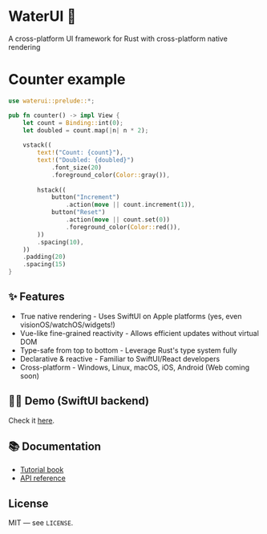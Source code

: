# WaterUI 🌊

A cross-platform UI framework for Rust with cross-platform native rendering

# Counter example

```rust
use waterui::prelude::*;

pub fn counter() -> impl View {
    let count = Binding::int(0);
    let doubled = count.map(|n| n * 2);
    
    vstack((
        text!("Count: {count}"),
        text!("Doubled: {doubled}")
            .font_size(20)
            .foreground_color(Color::gray()),
        
        hstack((
            button("Increment")
                .action(move || count.increment(1)),
            button("Reset")
                .action(move || count.set(0))
                .foreground_color(Color::red()),
        ))
        .spacing(10),
    ))
    .padding(20)
    .spacing(15)
}

```

## ✨ Features

- True native rendering - Uses SwiftUI on Apple platforms (yes, even visionOS/watchOS/widgets!)
- Vue-like fine-grained reactivity - Allows efficient updates without virtual DOM
- Type-safe from top to bottom - Leverage Rust's type system fully
- Declarative & reactive - Familiar to SwiftUI/React developers
- Cross-platform - Windows, Linux, macOS, iOS, Android (Web coming soon)

## 🧑‍🏫 Demo (SwiftUI backend)

Check it [here](./demo).

## 📚 Documentation
- [Tutorial book](https://water-rs.github.io/waterui/)
- [API reference](https://docs.rs/waterui)

## License

MIT — see `LICENSE`.
